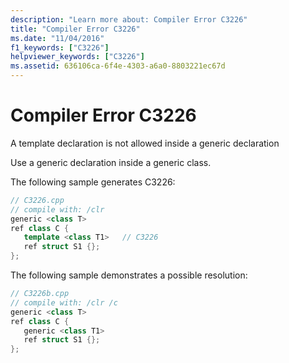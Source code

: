 ```yaml
---
description: "Learn more about: Compiler Error C3226"
title: "Compiler Error C3226"
ms.date: "11/04/2016"
f1_keywords: ["C3226"]
helpviewer_keywords: ["C3226"]
ms.assetid: 636106ca-6f4e-4303-a6a0-8803221ec67d
---
```

# Compiler Error C3226

A template declaration is not allowed inside a generic declaration

Use a generic declaration inside a generic class.

The following sample generates C3226:

```cpp
// C3226.cpp
// compile with: /clr
generic <class T>
ref class C {
   template <class T1>   // C3226
   ref struct S1 {};
};
```

The following sample demonstrates a possible resolution:

```cpp
// C3226b.cpp
// compile with: /clr /c
generic <class T>
ref class C {
   generic <class T1>
   ref struct S1 {};
};
```
